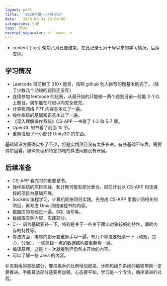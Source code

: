 ```yaml
---
layout: post
title:  "2020年夏——八月小记"
date:   2020-08-31 23:00:00
categories: 小记
tags: Blog 
excerpt_separator: <!--more-->
---
```


* content
{:toc}
匆匆八月已要结束，在此记录七月十号以来的学习情况，后续安排。

<!--more-->

## 学习情况
* Leetcode 目前刷了 310+ 题目，按照 github 别人推荐的题基本刷完了。（除了少数几个动规的题目还没写）
* 连续参加 leetcode 的比赛，从最开始的只能做一两个题到目前一般能 3 个以上题目，偶尔能在时限以内完全做完。
* 计算机网络 PPT 内容基本过了一遍。
* 操作系统的基础知识基本过了一遍。
* 《深入理解操作系统》CS-APP 一书看了 1-3 和 5-7 章。
* OpenGL 的书看了前面 10 节。
* 重新捡起了一小部分 Unity3D 的东西。

基础知识方面确实补了不少，但是实践项目没有太多长进。有些基础不牢靠，需要偶尔回看。编译原理和特定领域的算法问题没有开展。

## 后续准备
* CS-APP 看完书的重要章节。
* 操作系统的项目实践，和计网可能有部分重合。目前计划以 CS-APP 和该课程的项目为基础开展。
* Sockets 编程学习，计算机网络项目实践。先完成 CS-APP 里面计网相关的项目，再考虑 Unix 网络编程书的内容。
* 数据库的基础过一遍。SQL 语句等。
* 数据库实例内容，实践部分。
* C++ 语言基础要补一下，特别是关于一些关于面向对象较细的特性，消耗内存的特性等。
* 算法方面，排序的部分要重新手写一遍，有几个算法要归纳一下（动规，贪心，分治），一些高级一点的数据结构要重新看一遍。
* 编译原理，这是上一次就提到但仍然未开始的内容。
* 可以了解一些 Java 的内容。

补完剩余的基础部分，要把练手的比例增加起来。计网和操作系统的编程项目一定要推进。手撕算法部分还要再加强。心态要平和，学习是一个专注，循序渐进的过程。